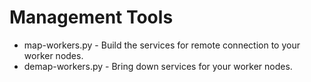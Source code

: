 # Management Tools

* map-workers.py - Build the services for remote connection to your worker nodes.
* demap-workers.py - Bring down services for your worker nodes.
